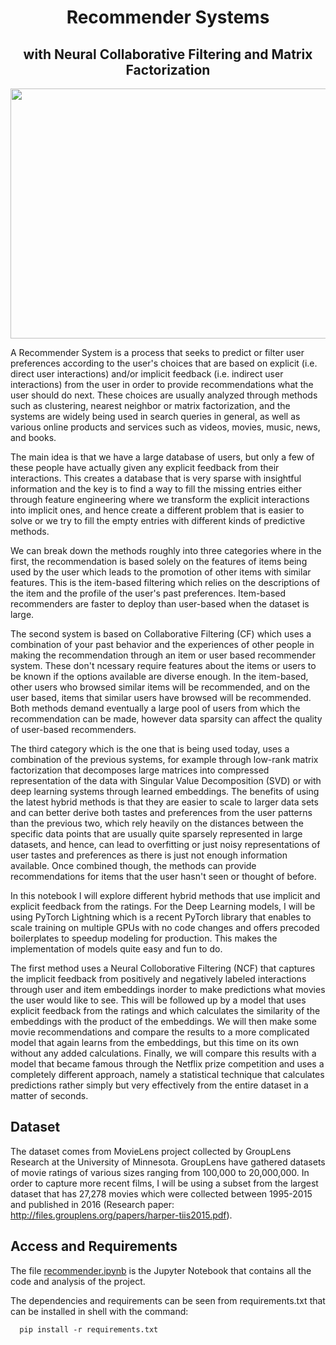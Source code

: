 <h1 align='center'>Recommender Systems</h1>
<h2 align='center'>with Neural Collaborative Filtering and Matrix Factorization</h2>

<p align='center'>
      <img
           width='1000'
           height='400'
           src='https://github.com/jajokine/Recommender-Systems/blob/main/movies.png'
      >
</p>

A Recommender System is a process that seeks to predict or filter user preferences according to the user's choices that are based on explicit (i.e. direct user interactions) and/or implicit feedback (i.e. indirect user interactions) from the user in order to provide recommendations what the user should do next. These choices are usually analyzed through methods such as clustering, nearest neighbor or matrix factorization, and the systems are widely being used in search queries in general, as well as various online products and services such as videos, movies, music, news, and books.

The main idea is that we have a large database of users, but only a few of these people have actually given any explicit feedback from their interactions. This creates a database that is very sparse with insightful information and the key is to find a way to fill the missing entries either through feature engineering where we transform the explicit interactions into implicit ones, and hence create a different problem that is easier to solve or we try to fill the empty entries with different kinds of predictive methods.  

We can break down the methods roughly into three categories where in the first, the recommendation is based solely on the features of items being used by the user which leads to the promotion of other items with similar features. This is the item-based filtering which relies on the descriptions of the item and the profile of the user's past preferences. Item-based recommenders are faster to deploy than user-based when the dataset is large. 

The second system is based on Collaborative Filtering (CF) which uses a combination of your past behavior and the experiences of other people in making the recommendation through an item or user based recommender system. These don't ncessary require features about the items or users to be known if the options available are diverse enough.  In the item-based, other users who browsed similar items will be recommended, and on the user based, items that similar users have browsed will be recommended. Both methods demand eventually a large pool of users from which the recommendation can be made, however data sparsity can affect the quality of user-based recommenders.

The third category which is the one that is being used today, uses a combination of the previous systems, for example through low-rank matrix factorization that decomposes large matrices into compressed representation of the data with Singular Value Decomposition (SVD) or with deep learning systems through learned embeddings. The benefits of using the latest hybrid methods is that they are easier to scale to larger data sets and can better derive both tastes and preferences from the user patterns than the previous two, which rely heavily on the distances between the specific data points that are usually quite sparsely represented in large datasets, and hence, can lead to overfitting or just noisy representations of user tastes and preferences as there is just not enough information available. Once combined though, the methods can provide recommendations for items that the user hasn't seen or thought of before.

In this notebook I will explore different hybrid methods that use implicit and explicit feedback from the ratings. For the Deep Learning models, I will be using PyTorch Lightning which is a recent PyTorch library that enables to scale training on multiple GPUs with no code changes and offers precoded boilerplates to speedup modeling for production. This makes the implementation of models quite easy and fun to do.

The first method uses a Neural Colloborative Filtering (NCF) that captures the implicit feedback from positively and negatively labeled interactions through user and item embeddings inorder to make predictions what movies the user would like to see. This will be followed up by a model that uses explicit feedback from the ratings and which calculates the similarity of the embeddings with the product of the embeddings. We will then make some movie recommendations and compare the results to a more complicated model that again learns from the embeddings, but this time on its own without any added calculations. Finally, we will compare this results with a model that became famous through the Netflix prize competition and uses a completely different approach, namely a statistical technique that calculates predictions rather simply but very effectively from the entire dataset in a matter of seconds. 

## Dataset

The dataset comes from MovieLens project collected by GroupLens Research at the University of Minnesota. GroupLens have gathered datasets of movie ratings of various sizes ranging from 100,000 to 20,000,000. In order to capture more recent films, I will be using a subset from the largest dataset that has 27,278 movies which were collected between 1995-2015 and published in 2016 (Research paper: http://files.grouplens.org/papers/harper-tiis2015.pdf).

## Access and Requirements

The file [recommender.ipynb](https://github.com/jajokine/Recommender-Systems/blob/main/recommender.ipynb) is the Jupyter Notebook that contains all the code and analysis of the project.

The dependencies and requirements can be seen from requirements.txt that can be installed in shell with the command:

      pip install -r requirements.txt
